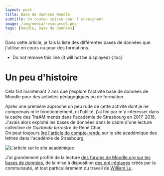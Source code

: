 ```yaml
---
layout: post
title: Base de données Moodle
subtitle: Un couteu suisse pour l'enseignant
image: /img/media/ressource3.png
tags: [moodle, base de données]
---
```


Dans cette article, je fais la liste des différentes bases de données que j'utilise en cours ou pour des formations.

* Do not remove this line (it will not be displayed)
{:toc}

# Un peu d'histoire

Cela fait maintenant 2 ans que j'explore l'activité base de données de Moodle pour des activités pédagogiques ou de formation.

Après une première approche un peu rude de cette activité dont je ne comprenais ni le fonctionnement, ni l'utilité, j'ai fini par m'y intéresser dans le cadre des TraAM menés dans l'académie de Strasbourg en 2017-2018.  
J'avais alors exploité les bases de données dans le cadre d'une lecture collective de *Guirlande terrestre* de René Char.  
On peut toujours [lire l'article de compte-rendu](https://www.ac-strasbourg.fr/pedagogie/lettres/enseigner-avec-le-numerique/quest-ce-quun-texte-pour-la-classe-aujourdhui/lecture-numerique-de-guirlande-terrestre/) sur le site académique des lettres dans l'académie de Strasbourg.

![L'article sur le site académique](./media/Bdd_Char.png)

J'ai grandement profité de la lecture [des forums de Moodle.org sur les bases de données](https://moodle.org/mod/forum/view.php?id=3505), de la mise à disposition [des pré-réglages](https://archive.moodle.net/mod/data/view.php?id=22) créés par la communauté, et tout particulièrement du travail de [William Lu](https://moodle.org/user/view.php?id=44441&course=5).
